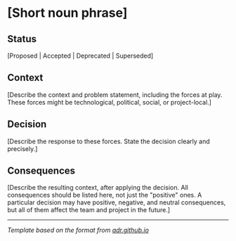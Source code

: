 # [Short noun phrase]

## Status

[Proposed | Accepted | Deprecated | Superseded]

## Context

[Describe the context and problem statement, including the forces at play. These forces might be technological, political, social, or project-local.]

## Decision

[Describe the response to these forces. State the decision clearly and precisely.]

## Consequences

[Describe the resulting context, after applying the decision. All consequences should be listed here, not just the "positive" ones. A particular decision may have positive, negative, and neutral consequences, but all of them affect the team and project in the future.]

---

*Template based on the format from [adr.github.io](https://adr.github.io/)*